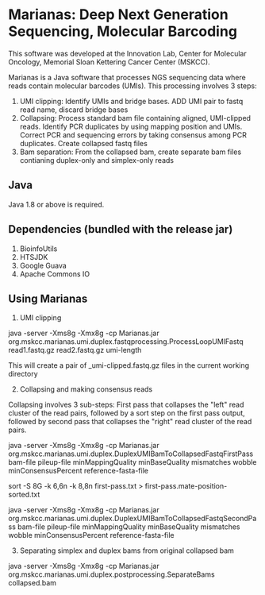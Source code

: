 # Marianas: Deep Next Generation Sequencing, Molecular Barcoding


This software was developed at the Innovation Lab, Center for Molecular Oncology, Memorial Sloan Kettering Cancer Center (MSKCC).

Marianas is a Java software that processes NGS sequencing data where reads contain molecular barcodes (UMIs). This processing involves 3 steps:
1. UMI clipping: Identify UMIs and bridge bases. ADD UMI pair to fastq read name, discard bridge bases
2. Collapsing: Process standard bam file containing aligned, UMI-clipped reads. Identify PCR duplicates by using mapping position and UMIs. Correct PCR and sequencing errors by taking consensus among PCR duplicates. Create collapsed fastq files
3. Bam separation: From the collapsed bam, create separate bam files contianing duplex-only and simplex-only reads



## Java

Java 1.8 or above is required.

## Dependencies (bundled with the release jar)

1. BioinfoUtils
2. HTSJDK
3. Google Guava
4. Apache Commons IO


## Using Marianas

1. UMI clipping

java -server -Xms8g -Xmx8g -cp Marianas.jar org.mskcc.marianas.umi.duplex.fastqprocessing.ProcessLoopUMIFastq read1.fastq.gz read2.fastq.gz umi-length

This will create a pair of _umi-clipped.fastq.gz files in the current working directory


2. Collapsing and making consensus reads


Collapsing involves 3 sub-steps: First pass that collapses the "left" read cluster of the read pairs, followed by a sort step on the first pass output, followed by second pass that collapses the "right" read cluster of the read pairs.

  
java -server -Xms8g -Xmx8g -cp Marianas.jar org.mskcc.marianas.umi.duplex.DuplexUMIBamToCollapsedFastqFirstPass bam-file pileup-file minMappingQuality minBaseQuality mismatches wobble minConsensusPercent reference-fasta-file

sort -S 8G -k 6,6n -k 8,8n first-pass.txt > first-pass.mate-position-sorted.txt

java -server -Xms8g -Xmx8g -cp Marianas.jar org.mskcc.marianas.umi.duplex.DuplexUMIBamToCollapsedFastqSecondPass bam-file pileup-file minMappingQuality minBaseQuality mismatches wobble minConsensusPercent reference-fasta-file


3. Separating simplex and duplex bams from original collapsed bam

java -server -Xms8g -Xmx8g -cp Marianas.jar org.mskcc.marianas.umi.duplex.postprocessing.SeparateBams collapsed.bam





